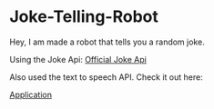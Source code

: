 # Joke-Telling-Robot
<p>Hey, I am made a robot that tells you a random joke.</p>
<p>Using the Joke Api:
<a href="https://github.com/15Dkatz/official_joke_api">Official Joke Api</a></p>
<p>Also used the text to speech API.
Check it out here:</p>
<p><a href="https://metakunal.github.io/Joke-Telling-Robot/">Application</a></p>
